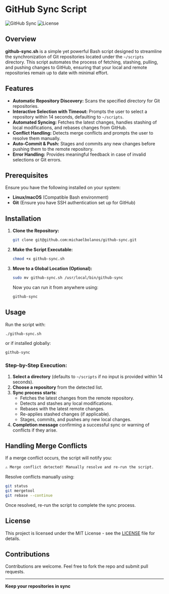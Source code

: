 # GitHub Sync Script

![GitHub Sync](https://img.shields.io/badge/version-1.0-blue.svg) ![License](https://img.shields.io/badge/license-MIT-green.svg)

## Overview

**github-sync.sh** is a simple yet powerful Bash script designed to streamline the synchronization of Git repositories located under the `~/scripts` directory. This script automates the process of fetching, stashing, pulling, and pushing changes to GitHub, ensuring that your local and remote repositories remain up to date with minimal effort.

## Features

- **Automatic Repository Discovery:** Scans the specified directory for Git repositories.
- **Interactive Selection with Timeout:** Prompts the user to select a repository within 14 seconds, defaulting to `~/scripts`.
- **Automated Syncing:** Fetches the latest changes, handles stashing of local modifications, and rebases changes from GitHub.
- **Conflict Handling:** Detects merge conflicts and prompts the user to resolve them manually.
- **Auto-Commit & Push:** Stages and commits any new changes before pushing them to the remote repository.
- **Error Handling:** Provides meaningful feedback in case of invalid selections or Git errors.

## Prerequisites

Ensure you have the following installed on your system:

- **Linux/macOS** (Compatible Bash environment)
- **Git** (Ensure you have SSH authentication set up for GitHub)

## Installation

1. **Clone the Repository:**
   ```bash
   git clone git@github.com:michaelbolanos/github-sync.git
   ```
2. **Make the Script Executable:**
   ```bash
   chmod +x github-sync.sh
   ```
3. **Move to a Global Location (Optional):**
   ```bash
   sudo mv github-sync.sh /usr/local/bin/github-sync
   ```
   Now you can run it from anywhere using:
   ```bash
   github-sync
   ```

## Usage

Run the script with:
```bash
./github-sync.sh
```
or if installed globally:
```bash
github-sync
```

### Step-by-Step Execution:
1. **Select a directory** (defaults to `~/scripts` if no input is provided within 14 seconds).
2. **Choose a repository** from the detected list.
3. **Sync process starts**:
   - Fetches the latest changes from the remote repository.
   - Detects and stashes any local modifications.
   - Rebases with the latest remote changes.
   - Re-applies stashed changes (if applicable).
   - Stages, commits, and pushes any new local changes.
4. **Completion message** confirming a successful sync or warning of conflicts if they arise.

## Handling Merge Conflicts

If a merge conflict occurs, the script will notify you:

```bash
⚠️ Merge conflict detected! Manually resolve and re-run the script.
```
Resolve conflicts manually using:
```bash
git status
git mergetool
git rebase --continue
```
Once resolved, re-run the script to complete the sync process.

## License

This project is licensed under the MIT License - see the [LICENSE](LICENSE) file for details.

## Contributions

Contributions are welcome.  Feel free to fork the repo and submit pull requests.

---

**Keep your repositories in sync**

